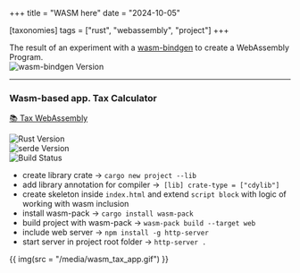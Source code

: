 +++
title = "WASM here"
date = "2024-10-05"

[taxonomies]
tags = ["rust", "webassembly", "project"]
+++

The result of an experiment with a [wasm-bindgen](https://crates.io/crates/wasm-bindgen) to create a WebAssembly Program.  
![wasm-bindgen Version](https://img.shields.io/badge/wasm_bingen-0.2.95%20-orange)
<!-- more -->
---
### Wasm-based app. Tax Calculator

[📚 Tax WebAssembly](https://github.com/maltsev-dev/tax_app_webassembly)

![Rust Version](https://img.shields.io/badge/rust-1.82.0%20-green)  
![serde Version](https://img.shields.io/badge/wasm_test-0.3%20-orange)  
![Build Status](https://github.com/chemyl/tax_app_webassembly/actions/workflows/rust.yml/badge.svg)  

- create library crate -> `cargo new project --lib`
- add library annotation for compiler ->` [lib] crate-type = ["cdylib"]`
- create skeleton inside `index.html` and extend `script block` with logic of working with wasm inclusion
- install wasm-pack -> `cargo install wasm-pack`
- build project with wasm-pack -> `wasm-pack build --target web`
- include web server -> `npm install -g http-server`
- start server in project root folder -> `http-server .`

{{ img(src = "/media/wasm_tax_app.gif") }}